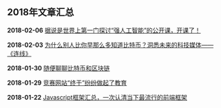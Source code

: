 ## 2018年文章汇总

**2018-02-06** [据说是世界上第一门探讨“强人工智能”的公开课，开课了！](2018-02-06/)

**2018-02-03** [为什么别人比你早那么多知道比特币？洞悉未来的科技媒体——《连线》](2018-02-03/)

**2018-01-30** [随便聊聊比特币和区块链](2018-01-30/)

**2018-01-29** [竞赛网站“终于”纷纷做起了教育](2018-01-29/)

**2018-01-22** [Javascript框架汇总，一次认清当下最流行的前端框架](2018-01-22/)
